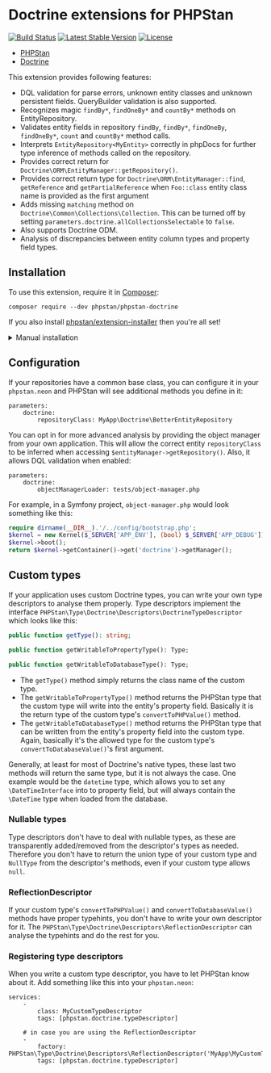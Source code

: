 # Doctrine extensions for PHPStan

[![Build Status](https://travis-ci.org/phpstan/phpstan-doctrine.svg)](https://travis-ci.org/phpstan/phpstan-doctrine)
[![Latest Stable Version](https://poser.pugx.org/phpstan/phpstan-doctrine/v/stable)](https://packagist.org/packages/phpstan/phpstan-doctrine)
[![License](https://poser.pugx.org/phpstan/phpstan-doctrine/license)](https://packagist.org/packages/phpstan/phpstan-doctrine)

* [PHPStan](https://github.com/phpstan/phpstan)
* [Doctrine](http://www.doctrine-project.org/)

This extension provides following features:

* DQL validation for parse errors, unknown entity classes and unknown persistent fields. QueryBuilder validation is also supported.
* Recognizes magic `findBy*`, `findOneBy*` and `countBy*` methods on EntityRepository.
* Validates entity fields in repository `findBy`, `findBy*`, `findOneBy`, `findOneBy*`, `count` and `countBy*` method calls.
* Interprets `EntityRepository<MyEntity>` correctly in phpDocs for further type inference of methods called on the repository.
* Provides correct return for `Doctrine\ORM\EntityManager::getRepository()`.
* Provides correct return type for `Doctrine\ORM\EntityManager::find`, `getReference` and `getPartialReference` when `Foo::class` entity class name is provided as the first argument
* Adds missing `matching` method on `Doctrine\Common\Collections\Collection`. This can be turned off by setting `parameters.doctrine.allCollectionsSelectable` to `false`.
* Also supports Doctrine ODM.
* Analysis of discrepancies between entity column types and property field types.

## Installation

To use this extension, require it in [Composer](https://getcomposer.org/):

```
composer require --dev phpstan/phpstan-doctrine
```

If you also install [phpstan/extension-installer](https://github.com/phpstan/extension-installer) then you're all set!

<details>
  <summary>Manual installation</summary>

If you don't want to use `phpstan/extension-installer`, include extension.neon in your project's PHPStan config:

```
includes:
    - vendor/phpstan/phpstan-doctrine/extension.neon
```

If you're interested in DQL/QueryBuilder validation, include also `rules.neon` (you will also need to provide the `objectManagerLoader`, see below):

```
includes:
    - vendor/phpstan/phpstan-doctrine/rules.neon
```
</details>


## Configuration

If your repositories have a common base class, you can configure it in your `phpstan.neon` and PHPStan will see additional methods you define in it:

```neon
parameters:
	doctrine:
		repositoryClass: MyApp\Doctrine\BetterEntityRepository
```

You can opt in for more advanced analysis by providing the object manager from your own application. This will allow the correct entity `repositoryClass` to be inferred when accessing `$entityManager->getRepository()`. Also, it allows DQL validation when enabled:

```neon
parameters:
	doctrine:
		objectManagerLoader: tests/object-manager.php
```

For example, in a Symfony project, `object-manager.php` would look something like this:

```php
require dirname(__DIR__).'/../config/bootstrap.php';
$kernel = new Kernel($_SERVER['APP_ENV'], (bool) $_SERVER['APP_DEBUG']);
$kernel->boot();
return $kernel->getContainer()->get('doctrine')->getManager();
```

## Custom types

If your application uses custom Doctrine types, you can write your own type descriptors to analyse them properly.
Type descriptors implement the interface `PHPStan\Type\Doctrine\Descriptors\DoctrineTypeDescriptor` which looks like this:

```php
public function getType(): string;

public function getWritableToPropertyType(): Type;

public function getWritableToDatabaseType(): Type;
```

* The `getType()` method simply returns the class name of the custom type.
* The `getWritableToPropertyType()` method returns the PHPStan type that the custom type will write into the entity's property field. Basically it is the return type of the custom type's `convertToPHPValue()` method.
* The `getWritableToDatabaseType()` method returns the PHPStan type that can be written from the entity's property field into the custom type. Again, basically it's the allowed type for the custom type's `convertToDatabaseValue()`'s first argument.

Generally, at least for most of Doctrine's native types, these last two methods will return the same type, but it is not always the case. One example would be the `datetime` type, which allows you to set any `\DateTimeInterface` into to property field, but will always contain the `\DateTime` type when loaded from the database.

### Nullable types

Type descriptors don't have to deal with nullable types, as these are transparently added/removed from the descriptor's types as needed. Therefore you don't have to return the union type of your custom type and `NullType` from the descriptor's methods, even if your custom type allows `null`.

### ReflectionDescriptor

If your custom type's `convertToPHPValue()` and `convertToDatabaseValue()` methods have proper typehints, you don't have to write your own descriptor for it. The `PHPStan\Type\Doctrine\Descriptors\ReflectionDescriptor` can analyse the typehints and do the rest for you.

### Registering type descriptors

When you write a custom type descriptor, you have to let PHPStan know about it. Add something like this into your `phpstan.neon`:

```neon
services:
	-
		class: MyCustomTypeDescriptor
		tags: [phpstan.doctrine.typeDescriptor]

	# in case you are using the ReflectionDescriptor
	-
		factory: PHPStan\Type\Doctrine\Descriptors\ReflectionDescriptor('MyApp\MyCustomTypeName')
		tags: [phpstan.doctrine.typeDescriptor]
```
